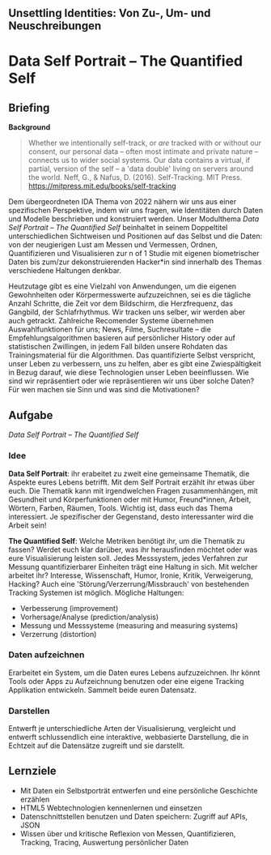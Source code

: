 ## Unsettling Identities: Von Zu-, Um- und Neuschreibungen

# Data Self Portrait – The Quantified Self

## Briefing
**Background**
> Whether we intentionally self-track, or <i>are </i> tracked with or without our consent, our personal data – often most intimate and private nature – connects us to wider social systems. Our data contains a virtual, if partial, version of the self – a 'data double' living on servers around the world.
Neff, G., & Nafus, D. (2016). Self-Tracking. MIT Press. https://mitpress.mit.edu/books/self-tracking


Dem übergeordneten IDA Thema von 2022 nähern wir uns aus einer spezifischen Perspektive, indem wir uns fragen, wie Identitäten durch Daten und Modelle beschrieben und konstruiert werden. Unser Modulthema <i>Data Self Portrait – The Quantified Self</i> beinhaltet in seinem Doppeltitel unterschiedlichen Sichtweisen und Positionen auf das Selbst und die Daten: von der neugierigen Lust am Messen und Vermessen, Ordnen, Quantifizieren und Visualisieren zur n of 1 Studie mit eigenen biometrischer Daten bis zum/zur dekonstruierenden Hacker*in sind innerhalb des Themas verschiedene Haltungen denkbar. 

Heutzutage gibt es eine Vielzahl von Anwendungen, um die eigenen Gewohnheiten oder Körpermesswerte aufzuzeichnen, sei es die tägliche Anzahl Schritte, die Zeit vor dem Bildschirm, die Herzfrequenz, das Gangbild, der Schlafrhythmus. Wir tracken uns selber, wir werden aber auch getrackt. Zahlreiche Recomender Systeme übernehmen Auswahlfunktionen für uns; News, Filme, Suchresultate – die Empfehlungsalgorithmen basieren auf persönlicher History oder auf statistischen Zwillingen, in jedem Fall bilden unsere Rohdaten das Trainingsmaterial für die Algorithmen. Das quantifizierte Selbst verspricht, unser Leben zu verbessern, uns zu helfen, aber es gibt eine Zwiespältigkeit in Bezug darauf, wie diese Technologien unser Leben beeinflussen. Wie sind wir repräsentiert oder wie repräsentieren wir uns über solche Daten? Für wen machen sie Sinn und was sind die Motivationen? 



## Aufgabe
<i>Data Self Portrait – The Quantified Self</i>
### Idee
<b>Data Self Portrait</b>: ihr erabeitet zu zweit eine gemeinsame Thematik, die Aspekte eures Lebens betrifft. 
Mit dem Self Portrait erzählt ihr etwas über euch. Die Thematik kann mit irgendwelchen Fragen zusammenhängen, mit Gesundheit und Körperfunktionen oder mit Humor, Freund*innen, Arbeit, Wörtern, Farben, Räumen, Tools. Wichtig ist, dass euch das Thema interessiert. Je spezifischer der Gegenstand, desto interessanter wird die Arbeit sein! 

<b>The Quantified Self</b>: Welche Metriken benötigt ihr, um die Thematik zu fassen? Werdet euch klar darüber, was ihr herausfinden möchtet oder was eure Visualisierung leisten soll. Jedes Messsystem, jedes Verfahren zur Messung quantifizierbarer Einheiten trägt eine Haltung in sich. Mit welcher arbeitet ihr? Interesse, Wissenschaft, Humor, Ironie, Kritik, Verweigerung, Hacking? Auch eine 'Störung/Verzerrung/Missbrauch' von bestehenden Tracking Systemen ist möglich. 
Mögliche Haltungen:<br/>
* Verbesserung (improvement)
* Vorhersage/Analyse (prediction/analysis)
* Messung und Messsysteme (measuring and measuring systems)
* Verzerrung (distortion)

### Daten aufzeichnen
Erarbeitet ein System, um die Daten eures Lebens aufzuzeichnen. 
Ihr könnt Tools oder Apps zu Aufzeichnung benutzen oder eine eigene Tracking Applikation entwickeln. Sammelt beide euren Datensatz. 
### Darstellen
Entwerft je unterschiedliche Arten der Visualisierung, vergleicht und entwerft schlussendlich eine interaktive, webbasierte Darstellung, die in Echtzeit auf die Datensätze zugreift und sie darstellt.


## Lernziele 
* Mit Daten ein Selbstporträt entwerfen und eine persönliche Geschichte erzählen 
* HTML5 Webtechnologien kennenlernen und einsetzen
* Datenschnittstellen benutzen und Daten speichern: Zugriff auf APIs, JSON 
* Wissen über und kritische Reflexion von Messen, Quantifizieren, Tracking, Tracing, Auswertung persönlicher Daten

